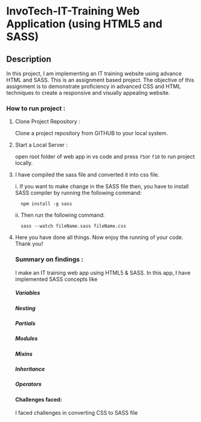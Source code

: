 # InvoTech-IT-Training Web Application (using HTML5 and SASS)
## Description
In this project, I am implementing an IT training website using advance HTML and SASS. This is an assignment based project. The objective of this assignment is to demonstrate proficiency in advanced CSS and  HTML techniques to create a responsive and visually appealing website.

### How to run project :

1. Clone Project Repository : 

   Clone a project repository from GITHUB to your local system.

2. Start a Local Server : 

   open root folder of web app in vs code and press `f5`or `f10` to run project locally. 

3. I have compiled the sass file and converted it into css file.

   i. If you want to make change in the SASS file then, you have to install SASS compiler by running the following command:

         npm install -g sass

   ii. Then run the following command:
  
         sass --watch fileName.sass fileName.css

4. Here you have done all things. Now enjoy the running of your code. Thank you!


   ### Summary on findings :

   I make an IT training web app using HTML5 & SASS. In this app, I have implemented SASS concepts like
   
   ##### Variables
   ##### Nesting
   ##### Partials
   ##### Modules
   ##### Mixins
   ##### Inheritance
   ##### Operators


   #### Challenges faced:

   I faced challenges in converting CSS to SASS file